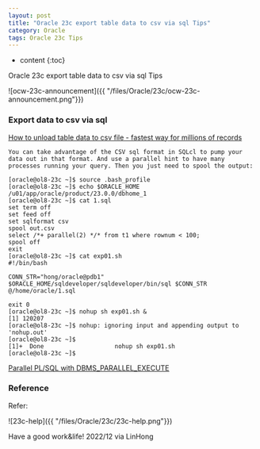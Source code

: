 ```yaml
---
layout: post
title: "Oracle 23c export table data to csv via sql Tips"
category: Oracle
tags: Oracle 23c Tips
---
```


* content
{:toc}

Oracle 23c export table data to csv via sql Tips

![ocw-23c-announcement]({{ "/files/Oracle/23c/ocw-23c-announcement.png"}})	







### Export data to csv via sql

[How to unload table data to csv file - fastest way for millions of records](https://asktom.oracle.com/pls/apex/f?p=100:11:0::::P11_QUESTION_ID:9536328100346697722)

```
You can take advantage of the CSV sql format in SQLcl to pump your data out in that format. And use a parallel hint to have many processes running your query. Then you just need to spool the output:
```

```
[oracle@ol8-23c ~]$ source .bash_profile
[oracle@ol8-23c ~]$ echo $ORACLE_HOME
/u01/app/oracle/product/23.0.0/dbhome_1
[oracle@ol8-23c ~]$ cat 1.sql 
set term off
set feed off
set sqlformat csv
spool out.csv
select /*+ parallel(2) */* from t1 where rownum < 100;
spool off
exit
[oracle@ol8-23c ~]$ cat exp01.sh 
#!/bin/bash

CONN_STR="hong/oracle@pdb1"
$ORACLE_HOME/sqldeveloper/sqldeveloper/bin/sql $CONN_STR @/home/oracle/1.sql

exit 0
[oracle@ol8-23c ~]$ nohup sh exp01.sh &
[1] 120207
[oracle@ol8-23c ~]$ nohup: ignoring input and appending output to 'nohup.out'
[oracle@ol8-23c ~]$ 
[1]+  Done                    nohup sh exp01.sh
[oracle@ol8-23c ~]$
```


[Parallel PL/SQL with DBMS_PARALLEL_EXECUTE](https://seanstuber.com/2013/10/17/parallel-plsql-with-dbms_parallel_execute/)

### Reference 

Refer:

![23c-help]({{ "/files/Oracle/23c/23c-help.png"}})


Have a good work&life! 2022/12 via LinHong


